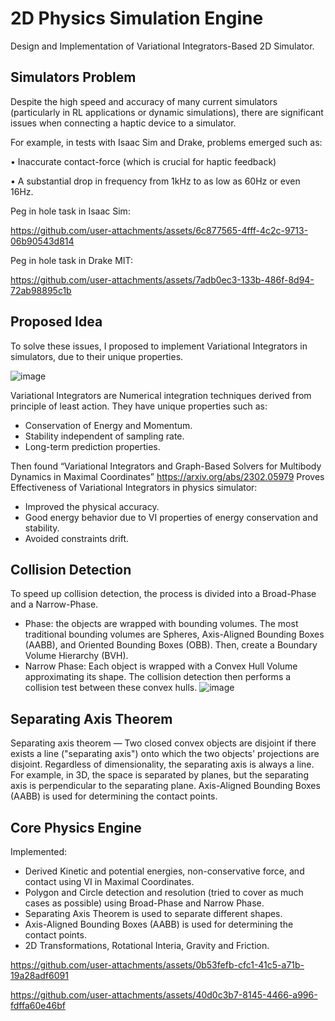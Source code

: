 #  2D Physics Simulation Engine 
Design and Implementation of Variational Integrators-Based 2D Simulator.

## Simulators Problem
Despite the high speed and accuracy of many current simulators (particularly in RL applications or dynamic simulations), there are significant issues when connecting a haptic device to a simulator. 

For example, in tests with Isaac Sim and Drake, problems emerged such as:

• Inaccurate contact-force (which is crucial for haptic feedback) 

• A substantial drop in frequency from 1kHz to as low as 60Hz or even 16Hz.

Peg in hole task in Isaac Sim:

https://github.com/user-attachments/assets/6c877565-4fff-4c2c-9713-06b90543d814

Peg in hole task in Drake MIT:

https://github.com/user-attachments/assets/7adb0ec3-133b-486f-8d94-72ab98895c1b

## Proposed Idea

To solve these issues, I proposed to implement Variational Integrators in simulators, due to their unique properties.

![image](https://github.com/user-attachments/assets/1b691318-aeec-471a-841f-7189ed1ca626)

Variational Integrators are Numerical integration techniques derived from principle of least action. They have unique properties such as: 
- Conservation of Energy and Momentum.
- Stability independent of sampling rate.
- Long-term prediction properties.

Then found “Variational Integrators and Graph-Based Solvers for Multibody Dynamics in Maximal Coordinates” https://arxiv.org/abs/2302.05979
Proves Effectiveness of Variational Integrators in physics simulator: 
- Improved the physical accuracy.
- Good energy behavior due to VI properties of energy conservation and stability.
- Avoided constraints drift.

## Collision Detection
To speed up collision detection, the process is divided into a Broad-Phase and a Narrow-Phase.
-  Phase: the objects are wrapped with bounding volumes. The most traditional bounding volumes are Spheres, Axis-Aligned Bounding Boxes (AABB), and Oriented Bounding Boxes (OBB). Then, create a Boundary Volume Hierarchy (BVH).
- Narrow Phase: Each object is wrapped with a Convex Hull Volume approximating its shape. The collision detection then performs a collision test between these convex hulls.
![image](https://github.com/user-attachments/assets/8bcfcd60-c9ee-40dc-8359-31510249222a)

## Separating Axis Theorem
Separating axis theorem — Two closed convex objects are disjoint if there exists a line ("separating axis") onto which the two objects' projections are disjoint.
Regardless of dimensionality, the separating axis is always a line. For example, in 3D, the space is separated by planes, but the separating axis is perpendicular to the separating plane.
Axis-Aligned Bounding Boxes (AABB) is used for determining the contact points. 

## Core Physics Engine
Implemented: 
- Derived Kinetic and potential energies, non-conservative force, and contact using VI in Maximal Coordinates.
- Polygon and Circle detection and resolution (tried to cover as much cases as possible) using Broad-Phase and Narrow Phase.
- Separating Axis Theorem is used to separate different shapes.
- Axis-Aligned Bounding Boxes (AABB) is used for determining the contact points.
- 2D Transformations, Rotational Interia, Gravity and Friction.


https://github.com/user-attachments/assets/0b53fefb-cfc1-41c5-a71b-19a28adf6091


https://github.com/user-attachments/assets/40d0c3b7-8145-4466-a996-fdffa60e46bf






